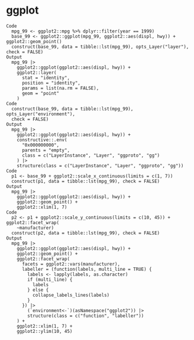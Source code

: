 # ggplot

    Code
      mpg_99 <- ggplot2::mpg %>% dplyr::filter(year == 1999)
      base_99 <- ggplot2::ggplot(mpg_99, ggplot2::aes(displ, hwy)) + ggplot2::geom_point()
      construct(base_99, data = tibble::lst(mpg_99), opts_Layer("layer"), check = FALSE)
    Output
      mpg_99 |>
        ggplot2::ggplot(ggplot2::aes(displ, hwy)) +
        ggplot2::layer(
          stat = "identity",
          position = "identity",
          params = list(na.rm = FALSE),
          geom = "point"
        )
    Code
      construct(base_99, data = tibble::lst(mpg_99), opts_Layer("environment"),
      check = FALSE)
    Output
      mpg_99 |>
        ggplot2::ggplot(ggplot2::aes(displ, hwy)) +
        constructive::.env(
          "0x000000000",
          parents = "empty",
          class = c("LayerInstance", "Layer", "ggproto", "gg")
        ) |>
        structure(class = c("LayerInstance", "Layer", "ggproto", "gg"))
    Code
      p1 <- base_99 + ggplot2::scale_x_continuous(limits = c(1, 7))
      construct(p1, data = tibble::lst(mpg_99), check = FALSE)
    Output
      mpg_99 |>
        ggplot2::ggplot(ggplot2::aes(displ, hwy)) +
        ggplot2::geom_point() +
        ggplot2::xlim(1, 7)
    Code
      p2 <- p1 + ggplot2::scale_y_continuous(limits = c(10, 45)) + ggplot2::facet_wrap(
        ~manufacturer)
      construct(p2, data = tibble::lst(mpg_99), check = FALSE)
    Output
      mpg_99 |>
        ggplot2::ggplot(ggplot2::aes(displ, hwy)) +
        ggplot2::geom_point() +
        ggplot2::facet_wrap(
          facets = ggplot2::vars(manufacturer),
          labeller = (function(labels, multi_line = TRUE) {
            labels <- lapply(labels, as.character)
            if (multi_line) {
              labels
            } else {
              collapse_labels_lines(labels)
            }
          }) |>
            (`environment<-`)(asNamespace("ggplot2")) |>
            structure(class = c("function", "labeller"))
        ) +
        ggplot2::xlim(1, 7) +
        ggplot2::ylim(10, 45)

